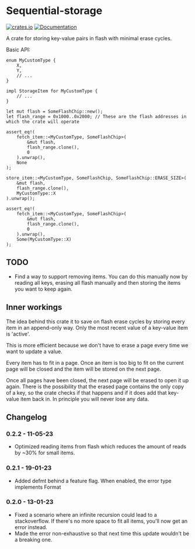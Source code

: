 # Sequential-storage

[![crates.io](https://img.shields.io/crates/v/sequential-storage.svg)](https://crates.io/crates/sequential-storage) [![Documentation](https://docs.rs/sequential-storage/badge.svg)](https://docs.rs/sequential-storage)

A crate for storing key-value pairs in flash with minimal erase cycles.

Basic API:

```rust,ignore
enum MyCustomType {
    X,
    Y,
    // ...
}

impl StorageItem for MyCustomType {
    // ...
}

let mut flash = SomeFlashChip::new();
let flash_range = 0x1000..0x2000; // These are the flash addresses in which the crate will operate

assert_eq!(
    fetch_item::<MyCustomType, SomeFlashChip>(
        &mut flash,
        flash_range.clone(),
        0
    ).unwrap(),
    None
);

store_item::<MyCustomType, SomeFlashChip, SomeFlashChip::ERASE_SIZE>(
    &mut flash,
    flash_range.clone(),
    MyCustomType::X
).unwrap();

assert_eq!(
    fetch_item::<MyCustomType, SomeFlashChip>(
        &mut flash,
        flash_range.clone(),
        0
    ).unwrap(),
    Some(MyCustomType::X)
);
```

## TODO

- Find a way to support removing items. You can do this manually now by reading all keys,
  erasing all flash manually and then storing the items you want to keep again.

## Inner workings

The idea behind this crate it to save on flash erase cycles by storing every item in an append-only way.
Only the most recent value of a key-value item is 'active'.

This is more efficient because we don't have to erase a page every time we want to update a value.

Every item has to fit in a page. Once an item is too big to fit on the current page will be closed
and the item will be stored on the next page.

Once all pages have been closed, the next page will be erased to open it up again.
There is the possibility that the erased page contains the only copy of a key, so the crate checks if that happens and
if it does add that key-value item back in. In principle you will never lose any data.

## Changelog

### 0.2.2 - 11-05-23

- Optimized reading items from flash which reduces the amount of reads by ~30% for small items.

### 0.2.1 - 19-01-23

- Added defmt behind a feature flag. When enabled, the error type implements Format

### 0.2.0 - 13-01-23

- Fixed a scenario where an infinite recursion could lead to a stackoverflow.
  If there's no more space to fit all items, you'll now get an error instead.
- Made the error non-exhaustive so that next time this update wouldn't be a breaking one.
